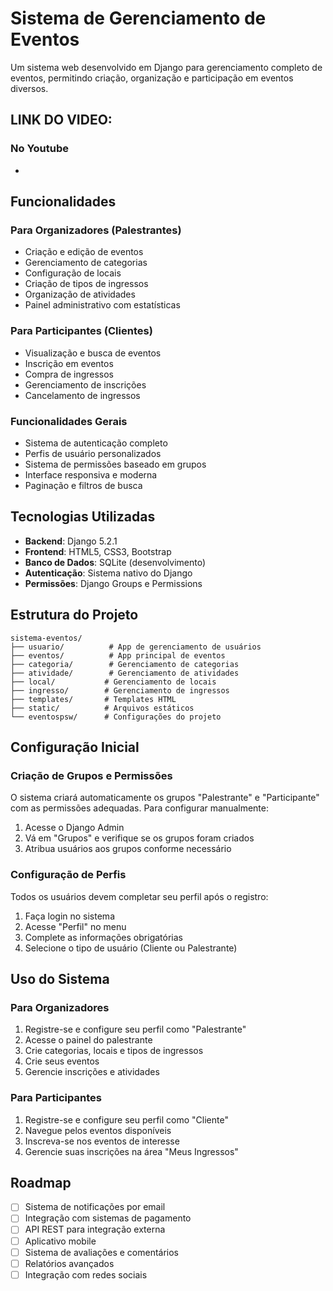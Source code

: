 # Sistema de Gerenciamento de Eventos

Um sistema web desenvolvido em Django para gerenciamento completo de eventos, permitindo criação, organização e participação em eventos diversos.


## LINK DO VIDEO:

### No Youtube 
- 



## Funcionalidades

### Para Organizadores (Palestrantes)
- Criação e edição de eventos
- Gerenciamento de categorias
- Configuração de locais
- Criação de tipos de ingressos
- Organização de atividades
- Painel administrativo com estatísticas

### Para Participantes (Clientes)
- Visualização e busca de eventos
- Inscrição em eventos
- Compra de ingressos
- Gerenciamento de inscrições
- Cancelamento de ingressos

### Funcionalidades Gerais
- Sistema de autenticação completo
- Perfis de usuário personalizados
- Sistema de permissões baseado em grupos
- Interface responsiva e moderna
- Paginação e filtros de busca

## Tecnologias Utilizadas

- **Backend**: Django 5.2.1
- **Frontend**: HTML5, CSS3, Bootstrap
- **Banco de Dados**: SQLite (desenvolvimento)
- **Autenticação**: Sistema nativo do Django
- **Permissões**: Django Groups e Permissions

## Estrutura do Projeto

```
sistema-eventos/
├── usuario/          # App de gerenciamento de usuários
├── eventos/          # App principal de eventos
├── categoria/        # Gerenciamento de categorias
├── atividade/        # Gerenciamento de atividades
├── local/           # Gerenciamento de locais
├── ingresso/        # Gerenciamento de ingressos
├── templates/       # Templates HTML
├── static/          # Arquivos estáticos
└── eventospsw/      # Configurações do projeto
```

## Configuração Inicial

### Criação de Grupos e Permissões

O sistema criará automaticamente os grupos "Palestrante" e "Participante" com as permissões adequadas. Para configurar manualmente:

1. Acesse o Django Admin
2. Vá em "Grupos" e verifique se os grupos foram criados
3. Atribua usuários aos grupos conforme necessário

### Configuração de Perfis

Todos os usuários devem completar seu perfil após o registro:
1. Faça login no sistema
2. Acesse "Perfil" no menu
3. Complete as informações obrigatórias
4. Selecione o tipo de usuário (Cliente ou Palestrante)

## Uso do Sistema

### Para Organizadores
1. Registre-se e configure seu perfil como "Palestrante"
2. Acesse o painel do palestrante
3. Crie categorias, locais e tipos de ingressos
4. Crie seus eventos
5. Gerencie inscrições e atividades

### Para Participantes
1. Registre-se e configure seu perfil como "Cliente"
2. Navegue pelos eventos disponíveis
3. Inscreva-se nos eventos de interesse
4. Gerencie suas inscrições na área "Meus Ingressos"



## Roadmap

- [ ] Sistema de notificações por email
- [ ] Integração com sistemas de pagamento
- [ ] API REST para integração externa
- [ ] Aplicativo mobile
- [ ] Sistema de avaliações e comentários
- [ ] Relatórios avançados
- [ ] Integração com redes sociais
